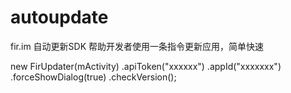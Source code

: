 # autoupdate
fir.im 自动更新SDK 帮助开发者使用一条指令更新应用，简单快速

 new FirUpdater(mActivity)
                .apiToken("xxxxxx")
                .appId("xxxxxxx")
                .forceShowDialog(true)
                .checkVersion();

